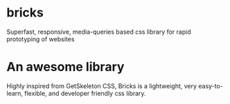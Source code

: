 # bricks
Superfast, responsive, media-queries based css library for rapid prototyping of websites

# An awesome library
Highly inspired from GetSkeleton CSS, Bricks is a lightweight, very easy-to-learn, flexible, and developer friendly css library.
